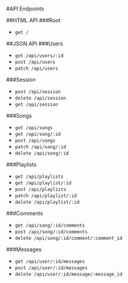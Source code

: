 #API Endpoints

##HTML API
###Root
- `get /`

##JSON API
###Users
- `get /api/users/:id`
- `post /api/users`
- `patch /api/users`

###Session
- `post /api/session`
- `delete /api/session`
- `get /api/session`

###Songs
- `get /api/songs`
- `get /api/song/:id`
- `post /api/songs`
- `patch /api/song/:id`
- `delete /api/song/:id`

###Playlists
- `get /api/playlists`
- `get /api/playlist/:id`
- `post /api/playlists`
- `patch /api/playlist/:id`
- `delete /api/playlist/:id`

###Comments
- `get /api/song/:id/comments`
- `post /api/song/:id/comments`
- `delete /api/song/:id/comment/:comment_id`

###Messages
- `get /api/user/:id/messages`
- `post /api/user/:id/messages`
- `delete /api/user/:id/message/:message_id`
